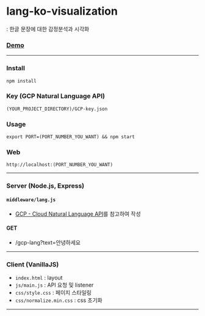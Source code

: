# lang-ko-visualization
: 한글 문장에 대한 감정분석과 시각화

### [Demo](https://gcp-nlp.herokuapp.com/)

--- 

### Install
`npm install`

### Key (GCP Natural Language API)
`(YOUR_PROJECT_DIRECTORY)/GCP-key.json`

### Usage
`export PORT=(PORT_NUMBER_YOU_WANT) && npm start`

### Web
`http://localhost:(PORT_NUMBER_YOU_WANT)`

--- 

### Server (Node.js, Express)

#### `middleware/lang.js`
- [GCP - Cloud Natural Language API](https://cloud.google.com/natural-language/docs/quickstart-client-libraries?hl=ko)를 참고하여 작성

#### GET
- /gcp-lang?text=안녕하세요

---

### Client (VanillaJS)
- `index.html` : layout
- `js/main.js` : API 요청 및 listener
- `css/style.css` : 페이지 스타일링
- `css/normalize.min.css` : css 초기화

---
